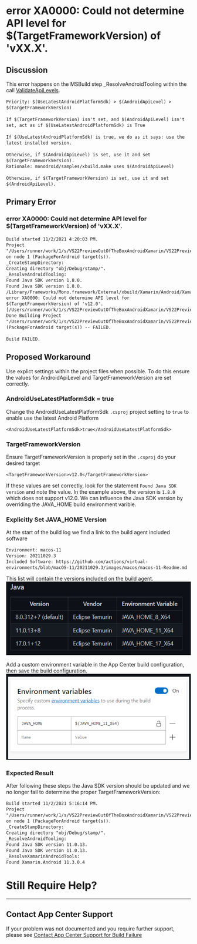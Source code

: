 # error XA0000: Could not determine API level for $(TargetFrameworkVersion) of 'vXX.X'. 

## Discussion
This error happens on the MSBuild step _ResolveAndroidTooling within the call [ValidateApiLevels](https://github.com/xamarin/xamarin-android/blob/617500c92d989c87641db7010595f296eeffcfde/src/Xamarin.Android.Build.Tasks/Tasks/Legacy/ResolveAndroidTooling.cs#L64).

    Priority: $(UseLatestAndroidPlatformSdk) > $(AndroidApiLevel) > $(TargetFrameworkVersion)

    If $(TargetFrameworkVersion) isn't set, and $(AndroidApiLevel) isn't set, act as if $(UseLatestAndroidPlatformSdk) is True

    If $(UseLatestAndroidPlatformSdk) is true, we do as it says: use the latest installed version.

    Otherwise, if $(AndroidApiLevel) is set, use it and set $(TargetFrameworkVersion).
    Rationale: monodroid/samples/xbuild.make uses $(AndroidApiLevel)

    Otherwise, if $(TargetFrameworkVersion) is set, use it and set $(AndroidApiLevel).

## Primary Error

### error XA0000: Could not determine API level for $(TargetFrameworkVersion) of 'vXX.X'.

    Build started 11/2/2021 4:20:03 PM.
    Project "/Users/runner/work/1/s/VS22PreviewOutOfTheBoxAndroidXamarin/VS22PreviewOutOfTheBoxAndroidXamarin.csproj" on node 1 (PackageForAndroid target(s)).
    _CreateStampDirectory:
    Creating directory "obj/Debug/stamp/".
    _ResolveAndroidTooling:
    Found Java SDK version 1.8.0.
    Found Java SDK version 1.8.0.
    /Library/Frameworks/Mono.framework/External/xbuild/Xamarin/Android/Xamarin.Android.Legacy.targets(250,5): error XA0000: Could not determine API level for $(TargetFrameworkVersion) of 'v12.0'. [/Users/runner/work/1/s/VS22PreviewOutOfTheBoxAndroidXamarin/VS22PreviewOutOfTheBoxAndroidXamarin.csproj]
    Done Building Project "/Users/runner/work/1/s/VS22PreviewOutOfTheBoxAndroidXamarin/VS22PreviewOutOfTheBoxAndroidXamarin.csproj" (PackageForAndroid target(s)) -- FAILED.

    Build FAILED.

## Proposed Workaround
Use explict settings within the project files when possible. To do this ensure the values for AndroidApiLevel and TargetFrameworkVersion are set correctly. 

### AndroidUseLatestPlatformSdk = true
Change the AndroidUseLatestPlatformSdk `.csproj` project setting to `true` to enable use the latest Android Platform

	<AndroidUseLatestPlatformSdk>true</AndroidUseLatestPlatformSdk>

### TargetFrameworkVersion
Ensure TargetFrameworkVersion is properly set in the `.csproj` do your desired target

    <TargetFrameworkVersion>v12.0</TargetFrameworkVersion>

If these values are set correctly, look for the statement ` Found Java SDK version ` and note the value. In the example above, the version is `1.8.0` which does not support v12.0. We can influence the Java SDK version by overriding the JAVA_HOME build environment varible.

### Explicitly Set JAVA_HOME Version
At the start of the build log we find a link to the build agent included software

    Environment: macos-11
    Version: 20211029.3
    Included Software: https://github.com/actions/virtual-environments/blob/macOS-11/20211029.3/images/macos/macos-11-Readme.md

This list will contain the versions included on the build agent. 
![](/Images/Build_Agent_Java_Versions_Sample.png "Example Table")  


Add a custom environment variable in the App Center build configuration, then save the build configuration.
![](/Images/AppCenterBuildVariable_JAVA_HOME.png "AppCenter Build Enviornment Settings")

### Expected Result

After following these steps the Java SDK version should be updated and we no longer fail to determine the proper TargetFrameworkVersion:

    Build started 11/2/2021 5:16:14 PM.
    Project "/Users/runner/work/1/s/VS22PreviewOutOfTheBoxAndroidXamarin/VS22PreviewOutOfTheBoxAndroidXamarin.csproj" on node 1 (PackageForAndroid target(s)).
    _CreateStampDirectory:
    Creating directory "obj/Debug/stamp/".
    _ResolveAndroidTooling:
    Found Java SDK version 11.0.13.
    Found Java SDK version 11.0.13.
    _ResolveXamarinAndroidTools:
    Found Xamarin.Android 11.3.0.4

# Still Require Help?
---
## Contact App Center Support
If your problem was not documented and you require further support, please see [Contact App Center Support for Build Failure](/Build/Contact_App_Center_Suport_Build_Issue.md)






